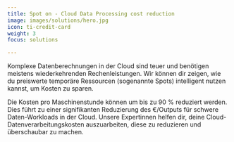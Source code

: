 ```yaml
---
title: Spot on - Cloud Data Processing cost reduction
image: images/solutions/hero.jpg
icon: ti-credit-card
weight: 3
focus: solutions

---
```

Komplexe Datenberechnungen in der Cloud sind teuer und benötigen meistens wiederkehrenden Rechenleistungen. Wir können dir zeigen, wie du preiswerte temporäre Ressourcen (sogenannte Spots) intelligent nutzen kannst, um Kosten zu sparen.

Die Kosten pro Maschinenstunde können um bis zu 90 % reduziert werden. Dies führt zu einer signifikanten Reduzierung des €/Outputs für schwere Daten-Workloads in der Cloud. Unsere Expertinnen helfen dir, deine Cloud-Datenverarbeitungskosten auszuarbeiten, diese zu reduzieren und überschaubar zu machen.
